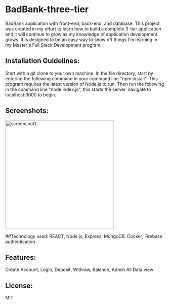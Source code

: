 # BadBank-three-tier
BadBank application with front-end, back-end, and database. This project was created in my effort to learn how to build a complete 3-tier application and it will continue to grow as my knowledge of application development grows. It is designed to be an easy way to show off things I'm learning in my Master's Full Stack Development program.

## Installation Guidelines: 
Start with a git clone to your own machine. In the file directory, start by entering the following command in your command line "npm install". This program requires the latest version of Node.js to run. Then run the following in the command line "node index.js", this starts the server. navigate to localhost:3000 to begin.

## Screenshots: 
<img width="343" alt="screenshot1" src="https://user-images.githubusercontent.com/76763085/131267832-4dd13342-2ba5-4bed-8487-e07b3508946a.png">

##Technology used: 
REACT, Node.js, Express, MongoDB, Docker, Firebase authentication

## Features: 
Create Account, Login, Deposit, Withraw, Balance, Admin All Data view

## License: 
MIT
